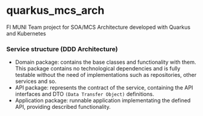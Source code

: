 # quarkus_mcs_arch
FI MUNI Team project for SOA/MCS Architecture developed with Quarkus and Kubernetes

### Service structure (DDD Architecture)
- Domain package: contains the base classes and functionality with them. This package 
contains no technological dependencies and is fully testable without the need of 
implementations such as repositories, other services and so.
- API package: represents the contract of the service, containing the API interfaces 
and DTO `(Data Transfer Object)` definitions.
- Application package: runnable application implementating the defined API, providing 
described functionality.
